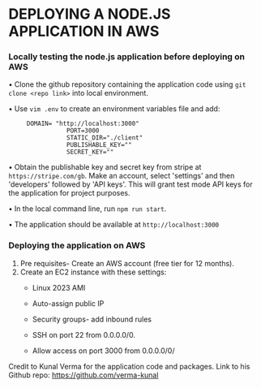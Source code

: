 # DEPLOYING A NODE.JS APPLICATION IN AWS

 
 ### Locally testing the node.js application before deploying on AWS

   •  Clone the github repository containing the application code using `git clone <repo link>` into local environment.


   •  Use `vim .env` to create an environment variables file and add:
```
     DOMAIN= "http://localhost:3000"
                PORT=3000
                STATIC_DIR="./client"
                PUBLISHABLE_KEY=""
                SECRET_KEY=""
```

   • Obtain the publishable key and secret key from stripe at `https://stripe.com/gb`. Make an account, select 'settings'         and then 'developers' followed by 'API keys'. This will grant test mode API keys for the application for project 
       purposes.

   • In the local command line, run `npm run start`.
   

   • The application should be available at `http://localhost:3000` 
   
### Deploying the application on AWS
1. Pre requisites- Create an AWS account (free tier for 12 months).
2. Create an EC2 instance with these settings:
   - Linux 2023 AMI
   - Auto-assign public IP
   - Security groups- add inbound rules
     
   - SSH on port 22 from 0.0.0.0/0.

   - Allow access on port 3000 from 0.0.0.0/0/



Credit to Kunal Verma for the application code and packages. Link to his Github repo: https://github.com/verma-kunal
